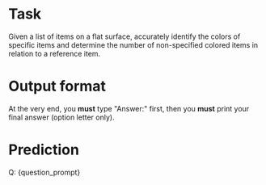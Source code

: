 # Task
Given a list of items on a flat surface, accurately identify the colors of specific items and determine the number of non-specified colored items in relation to a reference item.

# Output format
At the very end, you **must** type "Answer:" first, then you **must** print your final answer (option letter only).

# Prediction
Q: {question_prompt}